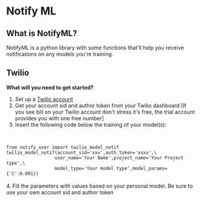 # Notify ML

## What is NotifyML?
NotifyML is a python library with some functions that'll
help you receive notifications on any models you're training.

## Twilio
<b>What will you need to get started?</b>
1. Set up a [Twilio account](https://www.twilio.com/try-twilio)
2. Get your account sid and author token from your Twilio dashboard [If you see bill on your Twilio account don't stress it's free, the trial account provides you with one free number]
3. Insert the following code below the training of your model(s):
<br>
<code>
from notify_user import twilio_model_notif
twilio_model_notif(account_sid='xxx',auth_token='xxxx',\
                  user_name='Your Name',project_name='Your Project type',\
                  model_type='Your model type',model_params={'C':0.001})
</code>
<br>
4. Fill the parameters with values based on your personal model. Be sure to use your own account sid and author token
